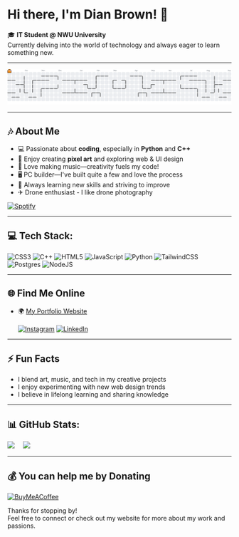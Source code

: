 # Hi there, I'm Dian Brown! 👋

🎓 **IT Student @ NWU University**  
Currently delving into the world of technology and always eager to learn something new.

---

<picture>
    <source media="(prefers-color-scheme: dark)" srcset="https://raw.githubusercontent.com/dianbrown/dianbrown/output/pacman-contribution-graph-dark.svg">
    <source media="(prefers-color-scheme: light)" srcset="https://raw.githubusercontent.com/dianbrown/dianbrown/output/pacman-contribution-graph.svg">
    <img alt="pacman contribution graph" src="https://raw.githubusercontent.com/dianbrown/dianbrown/output/pacman-contribution-graph.svg">
</picture>

---

## 🎶 About Me

- 💻 Passionate about **coding**, especially in **Python** and **C++**
- 🎨 Enjoy creating **pixel art** and exploring web & UI design
- 🎵 Love making music—creativity fuels my code!
- 🖥️ PC builder—I've built quite a few and love the process
- 🚀 Always learning new skills and striving to improve
- ✈︎ Drone enthusiast - I like drone photography

[![Spotify](https://novatorem-eight-kappa.vercel.app/api/spotify)](https://open.spotify.com/user/USER_NAME)

---

## 💻 Tech Stack:
![CSS3](https://img.shields.io/badge/css3-%231572B6.svg?style=for-the-badge&logo=css3&logoColor=white) ![C++](https://img.shields.io/badge/c++-%2300599C.svg?style=for-the-badge&logo=c%2B%2B&logoColor=white) ![HTML5](https://img.shields.io/badge/html5-%23E34F26.svg?style=for-the-badge&logo=html5&logoColor=white) ![JavaScript](https://img.shields.io/badge/javascript-%23323330.svg?style=for-the-badge&logo=javascript&logoColor=%23F7DF1E) ![Python](https://img.shields.io/badge/python-3670A0?style=for-the-badge&logo=python&logoColor=ffdd54) ![TailwindCSS](https://img.shields.io/badge/tailwindcss-%2338B2AC.svg?style=for-the-badge&logo=tailwind-css&logoColor=white) ![Postgres](https://img.shields.io/badge/postgres-%23316192.svg?style=for-the-badge&logo=postgresql&logoColor=white) ![NodeJS](https://img.shields.io/badge/node.js-6DA55F?style=for-the-badge&logo=node.js&logoColor=white)

---

## 🌐 Find Me Online

- 🌍 [My Portfolio Website](https://dianbrown.github.io/Portfolio/) <br/><br/>
[![Instagram](https://img.shields.io/badge/Instagram-%23E4405F.svg?logo=Instagram&logoColor=white)](https://instagram.com/dianbrown20) [![LinkedIn](https://img.shields.io/badge/LinkedIn-%230077B5.svg?logo=linkedin&logoColor=white)](https://linkedin.com/in/dian-brown-db01) 

---

## ⚡ Fun Facts

- I blend art, music, and tech in my creative projects
- I enjoy experimenting with new web design trends
- I believe in lifelong learning and sharing knowledge

---

## 📊 GitHub Stats:
![](https://github-readme-stats-five-kohl-54.vercel.app/api?username=dianbrown&hide=contribs,prs&theme=synthwave&show=prs_merged&hide_border=true)&nbsp;&nbsp;&ensp;
![](https://github-readme-stats-five-kohl-54.vercel.app/api/top-langs/?username=dianbrown&layout=compact&theme=synthwave&hide_border=true)

---

## 💰 You can help me by Donating
[![BuyMeACoffee](https://img.shields.io/badge/Buy%20Me%20a%20Coffee-ffdd00?style=for-the-badge&logo=buy-me-a-coffee&logoColor=black)](https://buymeacoffee.com/dianbrown) 

Thanks for stopping by!  
Feel free to connect or check out my website for more about my work and passions.

